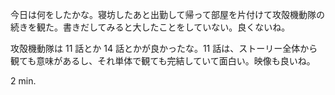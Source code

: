 今日は何をしたかな。寝坊したあと出勤して帰って部屋を片付けて攻殻機動隊の続きを観た。書きだしてみると大したことをしていない。良くないね。

攻殻機動隊は 11 話とか 14 話とかが良かったな。11 話は、ストーリー全体から観ても意味があるし、それ単体で観ても完結していて面白い。映像も良いね。

2 min.

